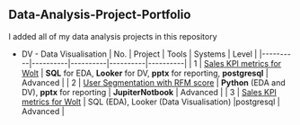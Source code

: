 ## Data-Analysis-Project-Portfolio
I added all of my data analysis projects in this repository
* DV - Data Visualisation
| No. | Project | Tools | Systems | Level |
|----------|----------|----------|----------|----------|
| 1   | [Sales KPI metrics for Wolt](https://github.com/Hannah-Abi/Sales-KPIs---delivery-service) | **SQL** for EDA, **Looker** for DV, **pptx** for reporting, **postgresql**  | Advanced |
| 2   | [User Segmentation with RFM score](https://github.com/Hannah-Abi/user-segmentation-analysis-Wolt) | **Python** (EDA and DV), **pptx** for reporting | **JupiterNotbook** | Advanced |
| 3   | [Sales KPI metrics for Wolt](https://github.com/Hannah-Abi/Sales-KPIs---delivery-service) | SQL (EDA), Looker (Data Visualisation) |postgresql  | Advanced |


